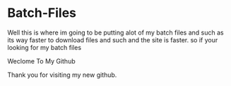 # Batch-Files
Well this is where im going to be putting alot of my batch files and such as its way faster to download files and such and the site is faster. so if your looking for my batch files 

Weclome To My Github

Thank you for visiting my new github.
